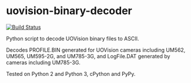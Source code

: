 # uovision-binary-decoder

[![Build Status](https://travis-ci.org/cpetrich/uovision-binary-decoder.svg?branch=master)](https://travis-ci.org/cpetrich/uovision-binary-decoder)

Python script to decode UOVision binary files to ASCII.

Decodes PROFILE.BIN generated for UOVision cameras including UM562, UM565, UM595-2G, and UM785-3G, and
LogFile.DAT generated by cameras including UM785-3G.

Tested on Python 2 and Python 3, cPython and PyPy.

